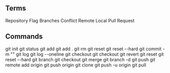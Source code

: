 ## Terms

Repository
Flag
Branches
Conflict
Remote
Local
Pull Request

## Commands

git init
git status
git add <filename>
git add .
git rm <filename>
git reset
git reset --hard
git commit -m "<message>"
git log
git log --oneline
git checkout <commit id>
git checkout <branch name>
git revert <commit id>
git reset <commit id>
git reset --hard <commit id>
git branch
git checkout <branch name>
git merge <branch name>
git branch -d <branch name>
git push <repo url> <branch name>
git remote add origin <repo url>
git push origin <branch name>
git clone <repo url>
git push -u origin <branch name>
git pull
